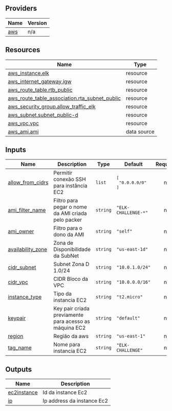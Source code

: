 ## Providers

| Name | Version |
|------|---------|
| <a name="provider_aws"></a> [aws](#provider\_aws) | n/a |

## Resources

| Name | Type |
|------|------|
| [aws_instance.elk](https://registry.terraform.io/providers/hashicorp/aws/latest/docs/resources/instance) | resource |
| [aws_internet_gateway.igw](https://registry.terraform.io/providers/hashicorp/aws/latest/docs/resources/internet_gateway) | resource |
| [aws_route_table.rtb_public](https://registry.terraform.io/providers/hashicorp/aws/latest/docs/resources/route_table) | resource |
| [aws_route_table_association.rta_subnet_public](https://registry.terraform.io/providers/hashicorp/aws/latest/docs/resources/route_table_association) | resource |
| [aws_security_group.allow_traffic_elk](https://registry.terraform.io/providers/hashicorp/aws/latest/docs/resources/security_group) | resource |
| [aws_subnet.subnet_public-d](https://registry.terraform.io/providers/hashicorp/aws/latest/docs/resources/subnet) | resource |
| [aws_vpc.vpc](https://registry.terraform.io/providers/hashicorp/aws/latest/docs/resources/vpc) | resource |
| [aws_ami.ami](https://registry.terraform.io/providers/hashicorp/aws/latest/docs/data-sources/ami) | data source |

## Inputs

| Name | Description | Type | Default | Required |
|------|-------------|------|---------|:--------:|
| <a name="input_allow_from_cidrs"></a> [allow\_from\_cidrs](#input\_allow\_from\_cidrs) | Permitir conexão SSH para instância EC2 | `list` | <pre>[<br>  "0.0.0.0/0"<br>]</pre> | no |
| <a name="input_ami_filter_name"></a> [ami\_filter\_name](#input\_ami\_filter\_name) | Filtro para pegar o nome da AMI criada pelo packer | `string` | `"ELK-CHALLENGE-*"` | no |
| <a name="input_ami_owner"></a> [ami\_owner](#input\_ami\_owner) | Filtro para o dono da AMI | `string` | `"self"` | no |
| <a name="input_availability_zone"></a> [availability\_zone](#input\_availability\_zone) | Zona de Disponibilidade da SubNet | `string` | `"us-east-1d"` | no |
| <a name="input_cidr_subnet"></a> [cidr\_subnet](#input\_cidr\_subnet) | Subnet Zona D 1.0/24 | `string` | `"10.0.1.0/24"` | no |
| <a name="input_cidr_vpc"></a> [cidr\_vpc](#input\_cidr\_vpc) | CIDR Bloco da VPC | `string` | `"10.0.0.0/16"` | no |
| <a name="input_instance_type"></a> [instance\_type](#input\_instance\_type) | Tipo da instancia EC2 | `string` | `"t2.micro"` | no |
| <a name="input_keypair"></a> [keypair](#input\_keypair) | Key pair criada previamente para acesso as máquina EC2 | `string` | `"default"` | no |
| <a name="input_region"></a> [region](#input\_region) | Região da aws | `string` | `"us-east-1"` | no |
| <a name="input_tag_name"></a> [tag\_name](#input\_tag\_name) | Nome para instancia EC2 | `string` | `"ELK-CHALLENGE"` | no |

## Outputs

| Name | Description |
|------|-------------|
| <a name="output_ec2instance"></a> [ec2instance](#output\_ec2instance) | Id da instance Ec2 |
| <a name="output_ip"></a> [ip](#output\_ip) | Ip address da instance Ec2 |